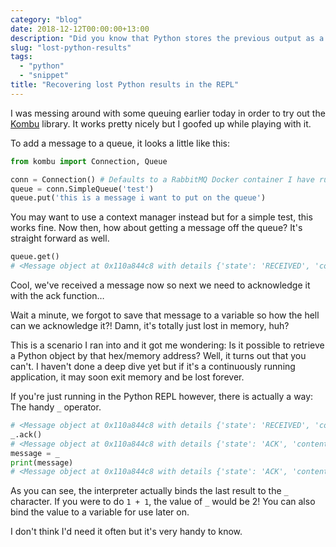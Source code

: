 ```yaml
---
category: "blog"
date: 2018-12-12T00:00:00+13:00
description: "Did you know that Python stores the previous output as a hidden variable?"
slug: "lost-python-results"
tags:
  - "python"
  - "snippet"
title: "Recovering lost Python results in the REPL"
---
```


I was messing around with some queuing earlier today in order to try out the [Kombu](https://github.com/celery/kombu) library. It works pretty nicely but I goofed up while playing with it.

To add a message to a queue, it looks a little like this:

```python
from kombu import Connection, Queue

conn = Connection() # Defaults to a RabbitMQ Docker container I have running locally
queue = conn.SimpleQueue('test')
queue.put('this is a message i want to put on the queue')
```

You may want to use a context manager instead but for a simple test, this works fine. Now then, how about getting a message off the queue? It's straight forward as well.

```python
queue.get()
# <Message object at 0x110a844c8 with details {'state': 'RECEIVED', 'content_type': 'text/plain', 'delivery_tag': 1, 'body_length': 5, 'properties': {}, 'delivery_info': {'exchange': 'test', 'routing_key': 'test'}}>
```

Cool, we've received a message now so next we need to acknowledge it with the ack function…

Wait a minute, we forgot to save that message to a variable so how the hell can we acknowledge it?! Damn, it's totally just lost in memory, huh?

This is a scenario I ran into and it got me wondering: Is it possible to retrieve a Python object by that hex/memory address? Well, it turns out that you can't. I haven't done a deep dive yet but if it's a continuously running application, it may soon exit memory and be lost forever.

If you're just running in the Python REPL however, there is actually a way: The handy `_` operator.

```python
# <Message object at 0x110a844c8 with details {'state': 'RECEIVED', 'content_type': 'text/plain', 'delivery_tag': 1, 'body_length': 5, 'properties': {}, 'delivery_info': {'exchange': 'test', 'routing_key': 'test'}}>
_.ack()
# <Message object at 0x110a844c8 with details {'state': 'ACK', 'content_type': 'text/plain', 'delivery_tag': 1, 'body_length': 5, 'properties': {}, 'delivery_info': {'exchange': 'test', 'routing_key': 'test'}}>
message = _
print(message)
# <Message object at 0x110a844c8 with details {'state': 'ACK', 'content_type': 'text/plain', 'delivery_tag': 1, 'body_length': 5, 'properties': {}, 'delivery_info': {'exchange': 'test', 'routing_key': 'test'}}>
```

As you can see, the interpreter actually binds the last result to the `_` character. If you were to do `1 + 1`, the value of `_` would be 2! You can also bind the value to a variable for use later on.

I don't think I'd need it often but it's very handy to know.
